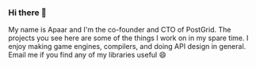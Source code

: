 ### Hi there 👋

My name is Apaar and I'm the co-founder and CTO of PostGrid.
The projects you see here are some of the things I work on in my
spare time. I enjoy making game engines, compilers, and doing API design in general.
Email me if you find any of my libraries useful 😄

<!--
**goodpaul6/goodpaul6** is a ✨ _special_ ✨ repository because its `README.md` (this file) appears on your GitHub profile.

Here are some ideas to get you started:

- 🔭 I’m currently working on ...
- 🌱 I’m currently learning ...
- 👯 I’m looking to collaborate on ...
- 🤔 I’m looking for help with ...
- 💬 Ask me about ...
- 📫 How to reach me: ...
- 😄 Pronouns: ...
- ⚡ Fun fact: ...
-->

